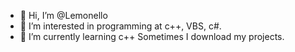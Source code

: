 - 👋 Hi, I’m @Lemonello
- 👀 I’m interested in programming at c++, VBS, c#.
- 🌱 I’m currently learning c++
Sometimes I download my projects.

<!---
Lemonello/Lemonello is a ✨ special ✨ repository because its `README.md` (this file) appears on your GitHub profile.
You can click the Preview link to take a look at your changes.
--->
